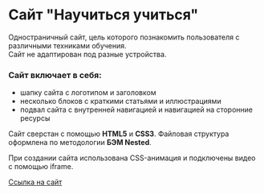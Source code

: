 # Сайт "Научиться учиться"

Одностраничный сайт, цель которого познакомить пользователя с различными техниками обучения.  
Сайт не адаптирован под разные устройства.

### Сайт включает в себя:
- шапку сайта c логотипом и заголовком
- несколько блоков с краткими статьями и иллюстрациями
- подвал сайта с внутренней навигацией и навигацией на сторонние ресурсы

Сайт сверстан с помощью **HTML5** и **CSS3**. Файловая структура оформлена по методологии **БЭМ Nested**.

При создании сайта использована CSS-анимация и подключены видео с помощью iframe.

[Ссылка на сайт](https://svetalexa.github.io/how-to-learn/)
